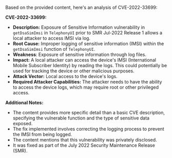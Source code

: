 Based on the provided content, here's an analysis of CVE-2022-33699:

**CVE-2022-33699:**

*   **Description:**  Exposure of Sensitive Information vulnerability in `getDsaSimImsi` in `TelephonyUI` prior to SMR Jul-2022 Release 1 allows a local attacker to access IMSI via log.
*   **Root Cause:** Improper logging of sensitive information (IMSI) within the `getDsaSimImsi` function of `TelephonyUI`.
*  **Weakness**: Exposure of sensitive information through log files.
*   **Impact:** A local attacker can access the device's IMSI (International Mobile Subscriber Identity) by reading the logs. This could potentially be used for tracking the device or other malicious purposes.
*   **Attack Vector:** Local access to the device's logs.
*   **Required Attacker Capabilities:** The attacker needs to have the ability to access the device logs, which may require root or other privileged access.

**Additional Notes:**

*   The content provides more specific detail than a basic CVE description, specifying the vulnerable function and the type of sensitive data exposed.
*   The fix implemented involves correcting the logging process to prevent the IMSI from being logged.
*  The content mentions that this vulnerability was privately disclosed.
* It was fixed as part of the July 2022 Security Maintenance Release (SMR).